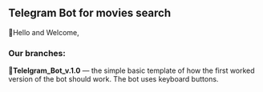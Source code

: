 ## Telegram Bot for movies search

:wave:Hello and Welcome,


### Our branches:

:round_pushpin:**Telelgram_Bot_v.1.0** — the simple basic template of how the first worked version of the bot should work. The bot uses keyboard buttons.
